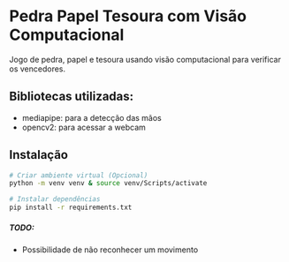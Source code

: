 # Pedra Papel Tesoura com Visão Computacional

Jogo de pedra, papel e tesoura usando visão computacional para verificar os vencedores.

## Bibliotecas utilizadas: 
- mediapipe: para a detecção das mãos
- opencv2: para acessar a webcam

## Instalação
```bash
# Criar ambiente virtual (Opcional)
python -m venv venv & source venv/Scripts/activate

# Instalar dependências
pip install -r requirements.txt
```

##### TODO:
- Possibilidade de não reconhecer um movimento
